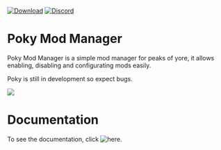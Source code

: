 [![Download](https://img.shields.io/badge/-Download-blue.svg)](https://github.com/KinexDev/Poky-Mod-Manager/releases)
[![Discord](https://img.shields.io/badge/-Discord-yellow.svg)](https://discord.gg/NM7kQXZH)

# Poky Mod Manager
Poky Mod Manager is a simple mod manager for peaks of yore, it allows enabling, disabling and configurating mods easily.

Poky is still in development so expect bugs.


![](https://github.com/KinexDev/Poky-Mod-Manager/blob/main/POKManager.gif)

# Documentation

To see the documentation, click ![here](https://discord.gg/NM7kQXZH).
